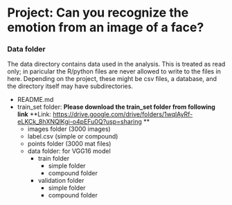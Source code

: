 # Project: Can you recognize the emotion from an image of a face?

### Data folder

The data directory contains data used in the analysis. This is treated as read only; in paricular the R/python files are never allowed to write to the files in here. Depending on the project, these might be csv files, a database, and the directory itself may have subdirectories.
- README.md
- train_set folder:
**Please download the train_set folder from following link**
**Link: https://drive.google.com/drive/folders/1wqlAyRf-eLKCk_8hXNQlKgi-o4pEFu0Q?usp=sharing **
	- images folder (3000 images)
	- label.csv (simple or compound)
	- points folder (3000 mat files)
	- data folder: for VGG16 model
		- train folder
			- simple folder
			- compound folder
		- validation folder
			- simple folder
			- compound folder
